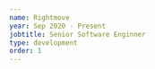 ```yaml
---
name: Rightmove
year: Sep 2020 - Present
jobtitle: Senior Software Enginner
type: development
order: 1
---
```

